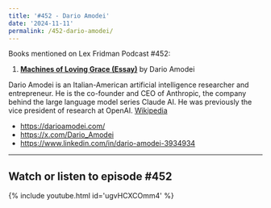 ```yaml
---
title: '#452 - Dario Amodei'
date: '2024-11-11'
permalink: /452-dario-amodei/
---
```


Books mentioned on Lex Fridman Podcast #452:

1. <b><a href="https://darioamodei.com/machines-of-loving-grace" target="_blank">Machines of Loving Grace (Essay)</a></b> by Dario Amodei

<!--more-->

Dario Amodei is an Italian-American artificial intelligence researcher and entrepreneur. He is the co-founder and CEO of Anthropic, the company behind the large language model series Claude AI. He was previously the vice president of research at OpenAI. <a href="https://en.wikipedia.org/wiki/Dario_Amodei" target="_blank">Wikipedia</a>

- <a href="https://darioamodei.com/" target="_blank">https://darioamodei.com/</a>
- <a href="https://x.com/Dario_Amodei" target="_blank">https://x.com/Dario_Amodei</a>
- <a href="https://www.linkedin.com/in/dario-amodei-3934934" target="_blank">https://www.linkedin.com/in/dario-amodei-3934934</a>

- - - - - -

## Watch or listen to episode #452

{% include youtube.html id='ugvHCXCOmm4' %}